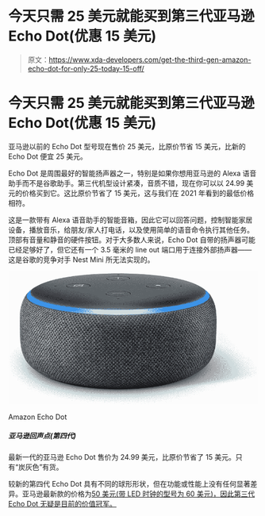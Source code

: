 # 今天只需 25 美元就能买到第三代亚马逊 Echo Dot(优惠 15 美元)

> 原文：<https://www.xda-developers.com/get-the-third-gen-amazon-echo-dot-for-only-25-today-15-off/>

# 今天只需 25 美元就能买到第三代亚马逊 Echo Dot(优惠 15 美元)

亚马逊以前的 Echo Dot 型号现在售价 25 美元，比原价节省 15 美元，比新的 Echo Dot 便宜 25 美元。

Echo Dot 是周围最好的智能扬声器之一，特别是如果你想用亚马逊的 Alexa 语音助手而不是谷歌助手。第三代机型设计紧凑，音质不错，现在你可以以 24.99 美元的价格买到它。这比原价节省了 15 美元，这与我们在 2021 年看到的最低价格相符。

这是一款带有 Alexa 语音助手的智能音箱，因此它可以回答问题，控制智能家居设备，播放音乐，给朋友/家人打电话，以及使用简单的语音命令执行其他任务。顶部有音量和静音的硬件按钮。对于大多数人来说，Echo Dot 自带的扬声器可能已经足够好了，但它还有一个 3.5 毫米的 line out 端口用于连接外部扬声器——这是谷歌的竞争对手 Nest Mini 所无法实现的。

 <picture>![The last-gen Amazon Echo Dot is on sale for $24.99, a savings of $15 from the original price. Only the 'Charcoal' color is in stock.](img/d4f9a2bb0ea76b2566189b8805e34e06.png)</picture> 

Amazon Echo Dot

##### 亚马逊回声点(第四代)

最新一代的亚马逊 Echo Dot 售价为 24.99 美元，比原价节省了 15 美元。只有“炭灰色”有货。

较新的第四代 Echo Dot 具有不同的球形形状，但在功能或性能上没有任何显著差异。亚马逊最新款的价格为[50 美元(带 LED 时钟的型号为 60 美元)，因此第三代 Echo Dot 无疑是目前的价值冠军。](https://www.amazon.com/dp/B07XJ8C8F5?tag=xda-655ngj8-20&ascsubtag=UUxdaUeUpU5211&asc_refurl=https%3A%2F%2Fwww.xda-developers.com%2Fget-the-third-gen-amazon-echo-dot-for-only-25-today-15-off%2F&asc_campaign=Short-Term)